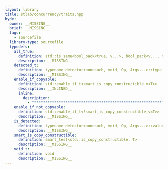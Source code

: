 ```yaml
---
layout: library
title: stlab/concurrency/traits.hpp
hyde:
  owner: __MISSING__
  brief: __MISSING__
  tags:
    - sourcefile
  library-type: sourcefile
  typedefs:
    all_true:
      definition: std::is_same<bool_pack<true, v...>, bool_pack<v..., true>>
      description: __MISSING__
    detected_t:
      definition: typename detector<nonesuch, void, Op, Args...>::type
      description: __MISSING__
    enable_if_copyable:
      definition: std::enable_if_t<smart_is_copy_constructible_v<T>>
      description: __INLINED__
      inline:
        description:
          - "***********************************************************************************************"
    enable_if_not_copyable:
      definition: std::enable_if_t<!smart_is_copy_constructible_v<T>>
      description: __MISSING__
    is_detected:
      definition: typename detector<nonesuch, void, Op, Args...>::value_t
      description: __MISSING__
    smart_is_copy_constructible:
      definition: smart_test<std::is_copy_constructible, T>
      description: __MISSING__
    void_t:
      definition: void
      description: __MISSING__
---
```

